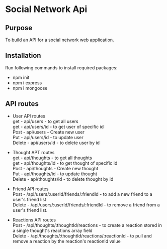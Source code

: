 # Social Network Api

## Purpose
To build an API for a social network web application.

## Installation
Run following commands to install required packages:

* npm init 
* npm i express 
* npm i mongoose


## API routes
* User API routes  
  get - api/users - to get all users  
  get - api/users/id - to get user of specific id  
  Post - api/users - Create new user  
  Put - api/users/id - to update user  
  Delete - api/users/id - to delete user by id  

* Thought APT routes  
  get - api/thoughts - to get all thoughts  
  get - api/thoughts/id - to get thought of specific id  
  Post - api/thoughts - Create new thought  
  Put - api/thoughts/id - to update thought  
  Delete - api/thoughts/id - to delete thought by id  

* Friend API routes  
  Post - /api/users/:userId/friends/:friendId - to add a new friend to a user's friend list  
  Delete - /api/users/:userId/friends/:friendId - to remove a friend from a user's friend list.  

* Reactions API routes  
  Post - /api/thoughts/:thoughtId/reactions - to create a reaction stored in a single thought's reactions array field  
  Delete - /api/thoughts/:thoughtId/reactions/:reactionId - to pull and remove a reaction by the reaction's reactionId value  